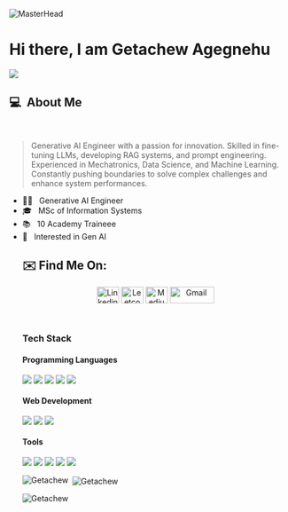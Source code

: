 
![MasterHead](https://github.com/getachewagegnehu/getachewagegnehu/blob/main/getachewbanner.jpeg)

# Hi there, I am Getachew Agegnehu

![](https://komarev.com/ghpvc/?username=your-getachewagegnehu&color=0069b4)

<h2> 💻 &nbsp;About Me </h2>
      <br>
      <blockquote>
        <p> 
          Generative AI Engineer with a passion for innovation. Skilled in fine-tuning LLMs, developing RAG systems, and prompt engineering.  
          <br>
          Experienced in Mechatronics, Data Science, and Machine Learning.
          <br>
          Constantly pushing boundaries to solve complex challenges and enhance system performances.
          <br>
        </p>
      </blockquote>
       <ul>
        <li>👩‍💻 &nbsp; Generative AI Engineer </li>
        <li>🎓 &nbsp; MSc of Information Systems </li>
        <li>📚 &nbsp; 10 Academy Traineee </li>
        <li>🤔 &nbsp; Interested in Gen AI </li>

## ✉️ Find Me On:

<p align="center">
<a href="https://linkedin.com/in/getachewagegnehu" target="blank"><img align="center" src="https://raw.githubusercontent.com/rahuldkjain/github-profile-readme-generator/master/src/images/icons/Social/linked-in-alt.svg" alt="Linkedin" height="30" width="40" /></a>
<a href="https://www.leetcode.com/getachewagegnehu" target="blank"><img align="center" src="https://raw.githubusercontent.com/rahuldkjain/github-profile-readme-generator/master/src/images/icons/Social/leet-code.svg" alt="Leetcode" height="30" width="40" /></a>
<a href="https://medium.com/@getachewagegnehu" target="blank"><img align="center" src="https://raw.githubusercontent.com/rahuldkjain/github-profile-readme-generator/master/src/images/icons/Social/medium.svg" alt="Medium" height="30" width="40" /></a>
<a href="mailto:gechachin@gmail.com" target="blank"><img align="center" src="https://img.shields.io/badge/-Gmail-c14438?style=flat&logo=Gmail&logoColor=white" alt="Gmail" height="30" width="80" /></a>
</p>
<br />

### Tech Stack

#### Programming Languages
<img src="https://img.shields.io/badge/-C-FFFFFF?style=flat&logo=C"/> 
<img src="https://img.shields.io/badge/-C++-FFFFFF?style=flat&logo=C%2B%2B"/> 
<img src="https://img.shields.io/badge/-Java-FFFFFF?style=flat&logo=java"/> 
<img src="https://img.shields.io/badge/-Python-FFFFFF?style=flat&logo=python"/> 
<img src="https://img.shields.io/badge/-R-FFFFFF?style=flat&logo=R&logoColor=276DC3"/> 

#### Web Development
<img src="https://img.shields.io/badge/-Spring-FFFFFF?style=flat&logo=spring"/> 
<img src="https://img.shields.io/badge/-Django-FFFFFF?style=flat&logo=django"/> 
<img src="https://img.shields.io/badge/-Flask-FFFFFF?style=flat&logo=flask"/> 

#### Tools
<img src="https://img.shields.io/badge/-Linux-FFFFFF?style=flat&logo=linux"/> 
<img src="https://img.shields.io/badge/-Git-FFFFFF?style=flat&logo=git"/> 
<img src="https://img.shields.io/badge/-MySql-FFFFFF?style=flat&logo=mysql"/> 
<img src="https://img.shields.io/badge/-SQLite-FFFFFF?style=flat&logo=sqlite"/> 
<img src="https://img.shields.io/badge/-VS%20Code-FFFFFF?style=flat&logo=visual-studio-code&logoColor=007ACC"/> 
<p><img align="left" src="https://github-readme-stats.vercel.app/api/top-langs?username=getachewagegnehu&show_icons=true&locale=en&layout=compact" alt="Getachew" /></p>

<p>&nbsp;<img align="center" src="https://github-readme-stats.vercel.app/api?username=getachewagegnehu&show_icons=true&locale=en" alt="Getachew" /></p>

<p><img align="center" src="https://github-readme-streak-stats.herokuapp.com/?user=getachewagegnehu&" alt="Getachew" /></p>
</p>
